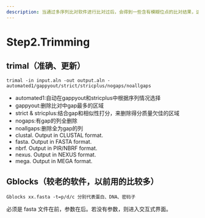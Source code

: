 ```yaml
---
description: 当通过多序列比对软件进行比对过后，会得到一些含有模糊位点的比对结果，这时候我们需要用一些软件取过滤掉比对结果中的低质量区域。
---
```


# Step2.Trimming

## **trimal（准确、更新）**

`trimal -in input.aln -out output.aln -automated1/gappyout/strict/stricplus/nogaps/noallgaps`

* automated1:自动在gappyout和stricplus中根据序列情况选择
* gappyout:删除比对中gap最多的区域
* strict & stricplus:结合gap和相似性打分，来删除得分质量欠佳的区域
* nogaps:有gap的列全删除
* noallgaps:删除全为gap的列
* clustal. Output in CLUSTAL format.
* fasta. Output in FASTA format.
* nbrf. Output in PIR/NBRF format.
* nexus. Output in NEXUS format.
* mega. Output in MEGA format.

## **Gblocks（较老的软件，以前用的比较多）**

`Gblocks xx.fasta -t=p/d/c 分别代表蛋白、DNA、密码子`

必须是 fasta 文件在前，参数在后。若没有参数，则进入交互式界面。

